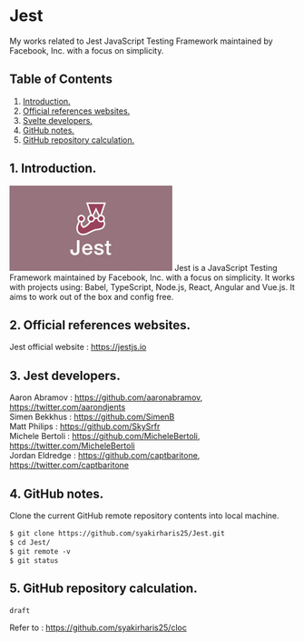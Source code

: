 # Jest
My works related to Jest JavaScript Testing Framework maintained by Facebook, Inc. with a focus on simplicity. 

## Table of Contents
1. [Introduction.](#introduction)
2. [Official references websites.](#references)
3. [Svelte developers.](#developers)
4. [GitHub notes.](#github)
5. [GitHub repository calculation.](#calculation)

<a name="introduction"></a>
## 1. Introduction.
<img src="jest.png" height="150"> 
Jest is a JavaScript Testing Framework maintained by Facebook, Inc. with a focus on simplicity. It works with projects using: Babel, TypeScript, Node.js, React, Angular and Vue.js. It aims to work out of the box and config free.

<a name="references"></a>
## 2. Official references websites. 
Jest official website : https://jestjs.io <br />

<a name="developers"></a>
## 3. Jest developers.
Aaron Abramov : https://github.com/aaronabramov, https://twitter.com/aarondjents <br />
Simen Bekkhus : https://github.com/SimenB <br />
Matt Philips : https://github.com/SkySrfr <br />
Michele Bertoli : https://github.com/MicheleBertoli, https://twitter.com/MicheleBertoli <br />
Jordan Eldredge : https://github.com/captbaritone, https://twitter.com/captbaritone <br /> 
 
<a name="github"></a>
## 4. GitHub notes.
Clone the current GitHub remote repository contents into local machine.
```
$ git clone https://github.com/syakirharis25/Jest.git
$ cd Jest/
$ git remote -v
$ git status
```

<a name="calculation"></a>
## 5. GitHub repository calculation.
```
draft
```
Refer to : https://github.com/syakirharis25/cloc
